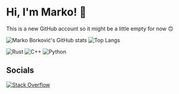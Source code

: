 # Hi, I'm Marko! 👋


This is a new GitHub account so it might be a little empty for now 🙃

![Marko Borković's GitHub stats](https://github-readme-stats.vercel.app/api?username=markoborkovic&theme=dracula&count_private=true&hide=contribs,prs,tprs,issues)
![Top Langs](https://github-readme-stats.vercel.app/api/top-langs/?username=markoborkovic&theme=dracula)

![Rust](https://img.shields.io/badge/rust-%23000000.svg?style=for-the-badge&logo=rust&logoColor=white)
![C++](https://img.shields.io/badge/c++-%2300599C.svg?style=for-the-badge&logo=c%2B%2B&logoColor=white)
![Python](https://img.shields.io/badge/python-3670A0?style=for-the-badge&logo=python&logoColor=ffdd54)

<!-- ![.Net](https://img.shields.io/badge/.NET-5C2D91?style=for-the-badge&logo=.net&logoColor=white)
//![C#](https://img.shields.io/badge/c%23-%23239120.svg?style=for-the-badge&logo=c-sharp&logoColor=white) -->

## Socials

[ ![Stack Overflow](https://img.shields.io/badge/-Stackoverflow-FE7A16?style=for-the-badge&logo=stack-overflow&logoColor=white)](https://stackoverflow.com/users/14015126/marko-borkovi%c4%87?tab=profile)
